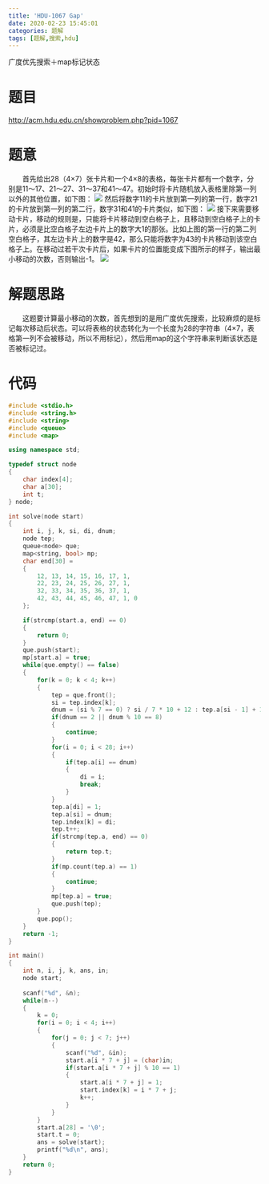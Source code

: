 ```yaml
---
title: 'HDU-1067 Gap'
date: 2020-02-23 15:45:01
categories: 题解
tags: [题解,搜索,hdu]
---
```

广度优先搜索＋map标记状态
<!-- more -->
# 题目
<http://acm.hdu.edu.cn/showproblem.php?pid=1067>
# 题意
&emsp;&emsp;首先给出28（4×7）张卡片和一个4×8的表格，每张卡片都有一个数字，分别是11～17、21～27、31～37和41～47。初始时将卡片随机放入表格里除第一列以外的其他位置，如下图：
![](/images/acm/hdu-1067/1582445042932.gif)
然后将数字11的卡片放到第一列的第一行，数字21的卡片放到第一列的第二行，数字31和41的卡片类似，如下图：
![](/images/acm/hdu-1067/1582445276370.gif)
接下来需要移动卡片，移动的规则是，只能将卡片移动到空白格子上，且移动到空白格子上的卡片，必须是比空白格子左边卡片上的数字大1的那张。比如上图的第一行的第二列空白格子，其左边卡片上的数字是42，那么只能将数字为43的卡片移动到该空白格子上。在移动过若干次卡片后，如果卡片的位置能变成下图所示的样子，输出最小移动的次数，否则输出-1。
![](/images/acm/hdu-1067/1582446099263.gif)
# 解题思路
&emsp;&emsp;这题要计算最小移动的次数，首先想到的是用广度优先搜索，比较麻烦的是标记每次移动后状态。可以将表格的状态转化为一个长度为28的字符串（4×7，表格第一列不会被移动，所以不用标记），然后用map的这个字符串来判断该状态是否被标记过。
# 代码
```cpp
#include <stdio.h>
#include <string.h>
#include <string>
#include <queue>
#include <map>

using namespace std;

typedef struct node
{
	char index[4];
	char a[30];
	int t;
} node;

int solve(node start)
{
	int i, j, k, si, di, dnum;
	node tep;
	queue<node> que;
	map<string, bool> mp;
	char end[30] = 
	{
		12, 13, 14, 15, 16, 17, 1,
		22, 23, 24, 25, 26, 27, 1,
		32, 33, 34, 35, 36, 37, 1,
		42, 43, 44, 45, 46, 47, 1, 0
	};

	if(strcmp(start.a, end) == 0)
	{
		return 0;
	}
	que.push(start);
	mp[start.a] = true;
	while(que.empty() == false)
	{
		for(k = 0; k < 4; k++)
		{
			tep = que.front();
			si = tep.index[k];
			dnum = (si % 7 == 0) ? si / 7 * 10 + 12 : tep.a[si - 1] + 1;
			if(dnum == 2 || dnum % 10 == 8)
			{
				continue;
			}
			for(i = 0; i < 28; i++)
			{
				if(tep.a[i] == dnum)
				{
					di = i;
					break;
				}
			}
			tep.a[di] = 1;
			tep.a[si] = dnum;
			tep.index[k] = di;
			tep.t++;
			if(strcmp(tep.a, end) == 0)
			{
				return tep.t;
			}
			if(mp.count(tep.a) == 1)
			{
				continue;
			}
			mp[tep.a] = true;
			que.push(tep);
		}
		que.pop();
	}
	return -1;
}

int main()
{
	int n, i, j, k, ans, in;
	node start;
	
	scanf("%d", &n);
	while(n--)
	{
		k = 0;
		for(i = 0; i < 4; i++)
		{
			for(j = 0; j < 7; j++)
			{
				scanf("%d", &in);
				start.a[i * 7 + j] = (char)in;
				if(start.a[i * 7 + j] % 10 == 1)
				{
					start.a[i * 7 + j] = 1;
					start.index[k] = i * 7 + j;
					k++;
				}
			}
		}
		start.a[28] = '\0';
		start.t = 0;
		ans = solve(start);
		printf("%d\n", ans);
	}
	return 0;
}
```